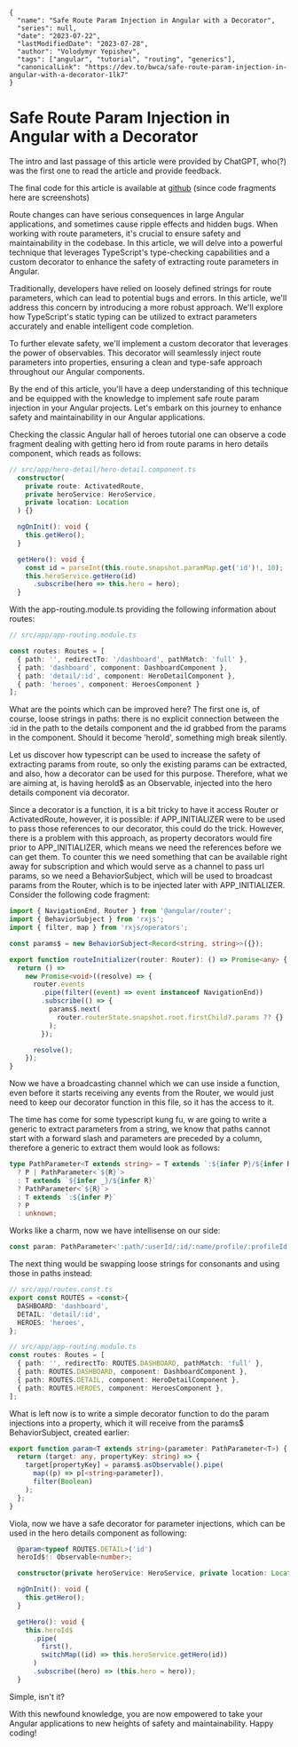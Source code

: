 ```ic-metadata
{
  "name": "Safe Route Param Injection in Angular with a Decorator",
  "series": null,
  "date": "2023-07-22",
  "lastModifiedDate": "2023-07-28",
  "author": "Volodymyr Yepishev",
  "tags": ["angular", "tutorial", "routing", "generics"],
  "canonicalLink": "https://dev.to/bwca/safe-route-param-injection-in-angular-with-a-decorator-1lk7"
}
```

# Safe Route Param Injection in Angular with a Decorator

The intro and last passage of this article were provided by ChatGPT, who(?) was the first one to read the article and provide feedback.

The final code for this article is available at [github](https://github.com/bwca/fork_hall-of-heroes) (since code fragments here are screenshots)

Route changes can have serious consequences in large Angular applications, and sometimes cause ripple effects and hidden bugs. When working with route parameters, it's crucial to ensure safety and maintainability in the codebase. In this article, we will delve into a powerful technique that leverages TypeScript's type-checking capabilities and a custom decorator to enhance the safety of extracting route parameters in Angular.

Traditionally, developers have relied on loosely defined strings for route parameters, which can lead to potential bugs and errors. In this article, we'll address this concern by introducing a more robust approach. We'll explore how TypeScript's static typing can be utilized to extract parameters accurately and enable intelligent code completion.

To further elevate safety, we'll implement a custom decorator that leverages the power of observables. This decorator will seamlessly inject route parameters into properties, ensuring a clean and type-safe approach throughout our Angular components.

By the end of this article, you'll have a deep understanding of this technique and be equipped with the knowledge to implement safe route param injection in your Angular projects. Let's embark on this journey to enhance safety and maintainability in our Angular applications.

Checking the classic Angular hall of heroes tutorial one can observe a code fragment dealing with getting hero id from route params in hero details component, which reads as follows:

```typescript
// src/app/hero-detail/hero-detail.component.ts
  constructor(
    private route: ActivatedRoute,
    private heroService: HeroService,
    private location: Location
  ) {}

  ngOnInit(): void {
    this.getHero();
  }

  getHero(): void {
    const id = parseInt(this.route.snapshot.paramMap.get('id')!, 10);
    this.heroService.getHero(id)
      .subscribe(hero => this.hero = hero);
  }

```

With the app-routing.module.ts providing the following information about routes:

```typescript
// src/app/app-routing.module.ts

const routes: Routes = [
  { path: '', redirectTo: '/dashboard', pathMatch: 'full' },
  { path: 'dashboard', component: DashboardComponent },
  { path: 'detail/:id', component: HeroDetailComponent },
  { path: 'heroes', component: HeroesComponent }
];
```

What are the points which can be improved here? The first one is, of course, loose strings in paths: there is no explicit connection between the :id in the path to the details component and the id grabbed from the params in the component. Should it become 'heroId', something migh break silently.

Let us discover how typescript can be used to increase the safety of extracting params from route, so only the existing params can be extracted, and also, how a decorator can be used for this purpose. Therefore, what we are aiming at, is having heroId$ as an Observable, injected into the hero details component via decorator.

Since a decorator is a function, it is a bit tricky to have it access Router or ActivatedRoute, however, it is possible: if APP_INITIALIZER were to be used to pass those references to our decorator, this could do the trick. However, there is a problem with this approach, as property decorators would fire prior to APP_INITIALIZER, which means we need the references before we can get them. To counter this we need something that can be available right away for subscription and which would serve as a channel to pass url params, so we need a BehaviorSubject, which will be used to broadcast params from the Router, which is to be injected later with APP_INITIALIZER. Consider the following code fragment:

```typescript
import { NavigationEnd, Router } from '@angular/router';
import { BehaviorSubject } from 'rxjs';
import { filter, map } from 'rxjs/operators';

const params$ = new BehaviorSubject<Record<string, string>>({});

export function routeInitializer(router: Router): () => Promise<any> {
  return () =>
    new Promise<void>((resolve) => {
      router.events
        .pipe(filter((event) => event instanceof NavigationEnd))
        .subscribe(() => {
          params$.next(
            router.routerState.snapshot.root.firstChild?.params ?? {}
          );
        });

      resolve();
    });
}
```

Now we have a broadcasting channel which we can use inside a function, even before it starts receiving any events from the Router, we would just need to keep our decorator function in this file, so it has the access to it.

The time has come for some typescript kung fu, w are going to write a generic to extract parameters from a string, we know that paths cannot start with a forward slash and parameters are preceded by a column, therefore a generic to extract them would look as follows:

```typescript
type PathParameter<T extends string> = T extends `:${infer P}/${infer R}`
  ? P | PathParameter<`${R}`>
  : T extends `${infer _}/${infer R}`
  ? PathParameter<`${R}`>
  : T extends `:${infer P}`
  ? P
  : unknown;
```
Works like a charm, now we have intellisense on our side:

```typescript
const param: PathParameter<':path/:userId/:id/:name/profile/:profileId'> = 'id';
```

The next thing would be swapping loose strings for consonants and using those in paths instead:

```typescript
// src/app/routes.const.ts
export const ROUTES = <const>{
  DASHBOARD: 'dashboard',
  DETAIL: 'detail/:id',
  HEROES: 'heroes',
};

// src/app/app-routing.module.ts
const routes: Routes = [
  { path: '', redirectTo: ROUTES.DASHBOARD, pathMatch: 'full' },
  { path: ROUTES.DASHBOARD, component: DashboardComponent },
  { path: ROUTES.DETAIL, component: HeroDetailComponent },
  { path: ROUTES.HEROES, component: HeroesComponent },
];

```

What is left now is to write a simple decorator function to do the param injections into a property, which it will receive from the params$ BehaviorSubject, created earlier:

```typescript
export function param<T extends string>(parameter: PathParameter<T>) {
  return (target: any, propertyKey: string) => {
    target[propertyKey] = params$.asObservable().pipe(
      map((p) => p[<string>parameter]),
      filter(Boolean)
    );
  };
}
```

Viola, now we have a safe decorator for parameter injections, which can be used in the hero details component as following:

```typescript
  @param<typeof ROUTES.DETAIL>('id')
  heroId$!: Observable<number>;

  constructor(private heroService: HeroService, private location: Location) {}

  ngOnInit(): void {
    this.getHero();
  }

  getHero(): void {
    this.heroId$
      .pipe(
        first(),
        switchMap((id) => this.heroService.getHero(id))
      )
      .subscribe((hero) => (this.hero = hero));
  }
```

Simple, isn't it?

With this newfound knowledge, you are now empowered to take your Angular applications to new heights of safety and maintainability. Happy coding!
